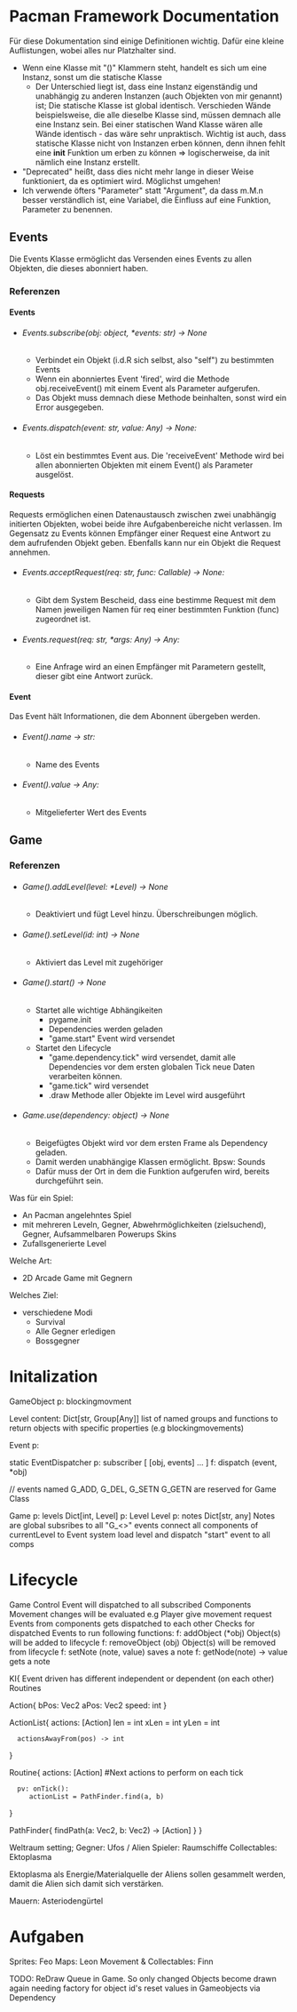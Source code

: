 # Pacman Framework Documentation
Für diese Dokumentation sind einige Definitionen wichtig. Dafür eine kleine Auflistungen, wobei alles nur Platzhalter sind.
- Wenn eine Klasse mit "()" Klammern steht, handelt es sich um eine Instanz, sonst um die statische Klasse 
  - Der Unterschied liegt ist, dass eine Instanz eigenständig und unabhängig zu anderen Instanzen (auch Objekten von mir genannt) ist; Die statische Klasse ist global identisch. Verschieden Wände beispielsweise, die alle dieselbe Klasse sind, müssen demnach alle eine Instanz sein. Bei einer statischen Wand Klasse wären alle Wände identisch - das wäre sehr unpraktisch. Wichtig ist auch, dass statische Klasse nicht von Instanzen erben können, denn ihnen fehlt eine __init__ Funktion um erben zu können => logischerweise, da init nämlich eine Instanz erstellt.
- "Deprecated" heißt, dass dies nicht mehr lange in dieser Weise funktioniert, da es optimiert wird. Möglichst umgehen!
- Ich verwende öfters "Parameter" statt "Argument", da dass m.M.n besser verständlich ist, eine Variabel, die Einfluss auf eine Funktion, Parameter zu benennen.

## Events
Die Events Klasse ermöglicht das Versenden eines Events zu allen Objekten, die dieses abonniert haben.
### Referenzen 
#### Events
- ###### Events.subscribe(obj: object, *events: str) -> None
  - Verbindet ein Objekt (i.d.R sich selbst, also "self") zu bestimmten Events
  - Wenn ein abonniertes Event 'fired', wird die Methode obj.receiveEvent() mit einem Event als Parameter aufgerufen.
  - Das Objekt muss demnach diese Methode beinhalten, sonst wird ein Error ausgegeben.
- ###### Events.dispatch(event: str, value: Any) -> None:
  - Löst ein bestimmtes Event aus. Die 'receiveEvent' Methode wird bei allen abonnierten Objekten mit einem Event() als Parameter ausgelöst.
#### Requests
Requests ermöglichen einen Datenaustausch zwischen zwei unabhängig initierten Objekten, wobei beide ihre Aufgabenbereiche nicht verlassen. Im Gegensatz zu Events können Empfänger einer Request eine Antwort zu dem aufrufenden Objekt geben. Ebenfalls kann nur ein Objekt die Request annehmen.
- ###### Events.acceptRequest(req: str, func: Callable) -> None:
  - Gibt dem System Bescheid, dass eine bestimme Request mit dem Namen jeweiligen Namen für req einer bestimmten Funktion (func) zugeordnet ist.
- ###### Events.request(req: str, *args: Any) -> Any:
  - Eine Anfrage wird an einen Empfänger mit Parametern gestellt, dieser gibt eine Antwort zurück. 
#### Event
Das Event hält Informationen, die dem Abonnent übergeben werden.
- ###### Event().name -> str:
  - Name des Events
- ###### Event().value -> Any:
  - Mitgelieferter Wert des Events
## Game
### Referenzen
- ###### Game().addLevel(level: *Level) -> None
  - Deaktiviert und fügt Level hinzu. Überschreibungen möglich.
- ###### Game().setLevel(id: int) -> None
  - Aktiviert das Level mit zugehöriger
- ###### Game().start() -> None
  - Startet alle wichtige Abhängikeiten
    - pygame.init
    - Dependencies werden geladen
    - "game.start" Event wird versendet
  - Startet den Lifecycle
    - "game.dependency.tick" wird versendet, damit alle Dependencies vor dem ersten globalen Tick neue Daten verarbeiten können.
    - "game.tick" wird versendet
    - .draw Methode aller Objekte im Level wird ausgeführt
- ###### Game.use(dependency: object) -> None
  - Beigefügtes Objekt wird vor dem ersten Frame als Dependency geladen.
  - Damit werden unabhängige Klassen ermöglicht. Bpsw: Sounds
  - Dafür muss der Ort in dem die Funktion aufgerufen wird, bereits durchgeführt sein. 


Was für ein Spiel:
- An Pacman angelehntes Spiel
 - mit mehreren Leveln, Gegner, Abwehrmöglichkeiten (zielsuchend), Gegner, Aufsammelbaren   Powerups Skins
 - Zufallsgenerierte Level 
 

Welche Art:
 - 2D Arcade Game mit Gegnern

Welches Ziel:
 - verschiedene Modi
    - Survival
    - Alle Gegner erledigen
    - Bossgegner


# Initalization
GameObject
   p: blockingmovment

Level
   content: Dict[str, Group[Any]]
   list of named groups and functions to return objects with specific properties (e.g blockingmovements)

Event
   p: 

static EventDispatcher
   p: subscriber 
      [ [obj, events] ... ]
   f: dispatch (event, *obj)

   // events named G_ADD, G_DEL, G_SETN G_GETN are reserved for Game Class 


Game
   p: levels
      Dict[int, Level]
   p: Level
      Level
   p: notes
      Dict[str, any]
      Notes are global 
   subsribes to all "G_<>" events
   connect all components of currentLevel to Event system
   load level and dispatch "start" event to all comps


# Lifecycle
Game
   Control Event will dispatched to all subscribed Components
   Movement changes will be evaluated
      e.g Player give movement request
   Events from components gets dispatched to each other
   Checks for dispatched Events to run following functions:
   f: addObject (*obj)
      Object(s) will be added to lifecycle
   f: removeObject (obj)
      Object(s) will be removed from lifecycle
   f: setNote (note, value)
      saves a note
   f: getNode(note) -> value
      gets a note

KI{
   Event driven
   has different independent or dependent (on each other) Routines

   Action{
      bPos: Vec2
      aPos: Vec2
      speed: int
   }

   ActionList{
      actions: [Action]
      len = int
      xLen = int
      yLen = int

      actionsAwayFrom(pos) -> int
   }

   Routine{
      actions: [Action] #Next actions to perform on each tick

      pv: onTick():
         actionList = PathFinder.find(a, b)
   }

   PathFinder{
      findPath(a: Vec2, b: Vec2) -> [Action]
   }
}

Weltraum setting; 
Gegner: Ufos / Alien
Spieler: Raumschiffe
Collectables: Ektoplasma

Ektoplasma als Energie/Materialquelle der Aliens sollen gesammelt werden, damit die Alien sich damit sich verstärken. 

Mauern: Asteriodengürtel

# Aufgaben
Sprites: Feo
Maps: Leon
Movement & Collectables: Finn

TODO:
ReDraw Queue in Game. So only changed Objects become drawn again
needing factory for object id's
reset values in Gameobjects via Dependency